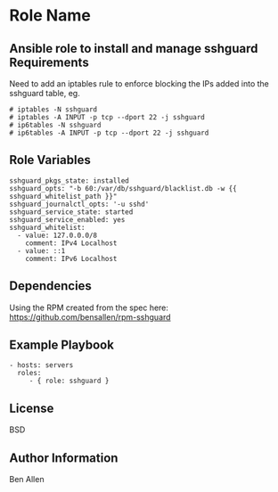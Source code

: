 Role Name
=========

Ansible role to install and manage sshguard
Requirements
------------

Need to add an iptables rule to enforce blocking the IPs added into the sshguard table, eg.

    # iptables -N sshguard
    # iptables -A INPUT -p tcp --dport 22 -j sshguard
    # ip6tables -N sshguard
    # ip6tables -A INPUT -p tcp --dport 22 -j sshguard

Role Variables
--------------

    sshguard_pkgs_state: installed
    sshguard_opts: "-b 60:/var/db/sshguard/blacklist.db -w {{ sshguard_whitelist_path }}"
    sshguard_journalctl_opts: '-u sshd'
    sshguard_service_state: started
    sshguard_service_enabled: yes
    sshguard_whitelist:
      - value: 127.0.0.0/8
        comment: IPv4 Localhost
      - value: ::1
        comment: IPv6 Localhost


Dependencies
------------

Using the RPM created from the spec here: https://github.com/bensallen/rpm-sshguard

Example Playbook
----------------

    - hosts: servers
      roles:
         - { role: sshguard }

License
-------

BSD

Author Information
------------------

Ben Allen
